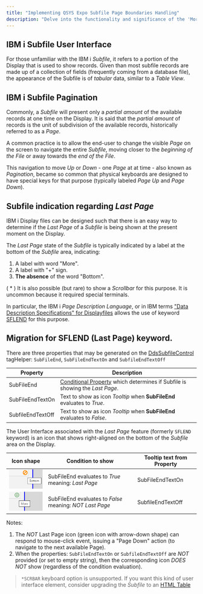 ```yaml
---
title: "Implementing QSYS Expo Subfile Page Boundaries Handling"
description: "Delve into the functionality and significance of the 'More' and 'Bottom' elements in QSys Expo subfiles with this detailed guide."
---
```


## IBM i Subfile User Interface

For those unfamiliar with the IBM i *Subfile*, it refers to a portion of the Display that is used to show records. Given than most subfile records are made up of a collection of fields (frequently coming from a database file), the appearance of the Subfile is of *tabular* data, similar to a *Table View*.

## IBM i Subfile Pagination

Commonly, a *Subfile* will present only a *partial amount* of the available records at one time on the Display. It is said that the *partial amount* of records is the unit of subdivision of the available records, historically referred to as a *Page*.

A common practice is to allow the end-user to change the visible *Page* on the screen to navigate the entire *Subfile*, moving closer to the *beginning of the File* or away towards the *end of the File*.

This navigation to move *Up* or *Down* - one *Page* at at time - also known as *Pagination*, became so common that physical keyboards are designed to have special keys for that purpose (typically labeled *Page Up* and *Page Down*).

## Subfile indication regarding *Last Page*

IBM i Display files can be designed such that there is an easy way to determine if the *Last Page* of a *Subfile* is being shown at the present moment on the Display.

The *Last Page* state of the *Subfile* is typically indicated by a label at the bottom of the *Subfile* area, indicating:

1. A label with word "More".
2. A label with "+" sign.
3. __The absence__ of the word "Bottom".

( * ) It is also possible (but rare) to show a *Scrollbar* for this purpose. It is uncommon because it required special terminals.

In particular, the IBM i *Page Description Language*, or in IBM terms ["Data Description Specifications" for Displayfiles](https://www.ibm.com/docs/en/i/7.2?topic=dds-display-files) allows the use of keyword [SFLEND](https://www.ibm.com/docs/en/i/7.1?topic=80-sflend-subfile-end-keyword-display-files) for this purpose.

## Migration for SFLEND (Last Page) keyword.

There are three properties that may be generated on the [DdsSubfileControl](/reference/expo/qsys-expo-tags/dds-subfile-control-tag-helper.html) tagHelper: `SubFileEnd`, `SubFileEndTextOn` and `SubfileEndTextOff`

| Property                 | Description                                                                  |
| ------------------------ | ---------------------------------------------------------------------------- |  
| SubFileEnd               | [Conditional Property](/reference/expo/qsys-expo-model/conditional-property.html) which determines if Subfile is showing the *Last Page*. |
| SubFileEndTextOn         | Text to show as icon *Tooltip* when **SubFileEnd** evaluates to *True*.      |
| SubfileEndTextOff        | Text to show as icon *Tooltip* when **SubFileEnd** evaluates to *False*.     |

The User Interface associated with the *Last Page* feature (formerly `SFLEND` keyword) is an icon that shows right-aligned on the bottom of the *Subfile* area on the Display.

| Icon shape                                | Condition to show                                         | Tooltip text from Property   |
| ----------------------------------------- | --------------------------------------------------------- | ---------------------------- | 
| ![Bottom Icon](images/sfl-end-bottom.png) |  SubFileEnd evaluates to *True* meaning:  *Last Page*     |  SubFileEndTextOn            |
| ![More Icon](images/sfl-end-more.png)     |  SubFileEnd evaluates to *False* meaning: *NOT Last Page* |  SubfileEndTextOff           |

Notes:

1. The *NOT* Last Page icon (green icon with arrow-down shape) can respond to mouse-click event, issuing a "Page Down" action (to navigate to the next available Page).
2. When the properties: `SubFileEndTextOn` or `SubfileEndTextOff` are *NOT* provided (or set to empty string), then the corresponding icon *DOES NOT* show (regardless of the condition evaluation).

>`*SCRBAR` keyboard option is unsupported. If you want this kind of user interface element, consider upgrading the *Subfile* to an [HTML Table](/manuals/enhancements/enhancing-ui/upgrading-subfiles-to-tables.html)